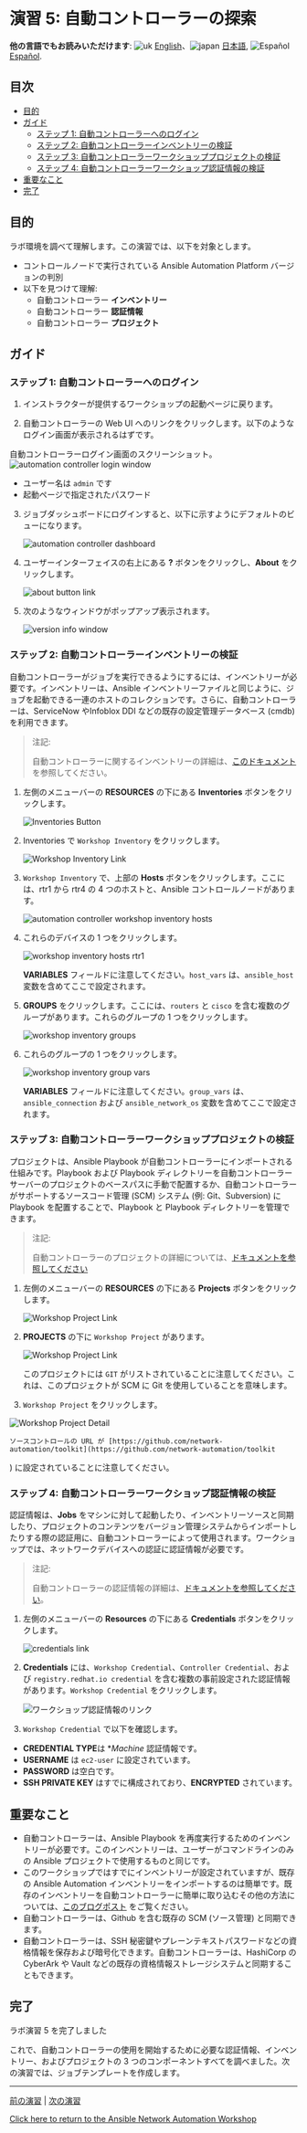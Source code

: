 # 演習 5: 自動コントローラーの探索

**他の言語でもお読みいただけます**: ![uk](https://github.com/ansible/workshops/raw/devel/images/uk.png) [English](README.md)、![japan](https://github.com/ansible/workshops/raw/devel/images/japan.png) [日本語](README.ja.md), ![Español](https://github.com/ansible/workshops/raw/devel/images/es.png) [Español](README.es.md).

## 目次

* [目的](#objective)
* [ガイド](#guide)
   * [ステップ 1: 自動コントローラーへのログイン](#step-1-login-to-automation-controller)
   * [ステップ 2:
     自動コントローラーインベントリーの検証](#step-2-examine-the-automation-controller-inventory)
   * [ステップ 3:
     自動コントローラーワークショッププロジェクトの検証](#step-3-examine-the-automation-controller-workshop-project)
   * [ステップ 4:
     自動コントローラーワークショップ認証情報の検証](#step-4-examine-the-automation-controller-workshop-credential)
* [重要なこと](#takeaways)
* [完了](#complete)

## 目的

ラボ環境を調べて理解します。この演習では、以下を対象とします。

* コントロールノードで実行されている Ansible Automation Platform バージョンの判別
* 以下を見つけて理解:
  * 自動コントローラー **インベントリー**
  * 自動コントローラー **認証情報**
  * 自動コントローラー **プロジェクト**

## ガイド

### ステップ 1: 自動コントローラーへのログイン

1.  インストラクターが提供するワークショップの起動ページに戻ります。

2.  自動コントローラーの Web UI へのリンクをクリックします。以下のようなログイン画面が表示されるはずです。

   自動コントローラーログイン画面のスクリーンショット。
![automation controller login window](images/automation_controller_login.png)

   * ユーザー名は `admin` です
   * 起動ページで指定されたパスワード


3. ジョブダッシュボードにログインすると、以下に示すようにデフォルトのビューになります。

   ![automation controller dashboard](images/automation_controller_dashboard.png)

4. ユーザーインターフェイスの右上にある **?** ボタンをクリックし、**About** をクリックします。

   ![about button link](images/automation_controller_about.png)

5. 次のようなウィンドウがポップアップ表示されます。

   ![version info window](images/automation_controller_about_info.png)


### ステップ 2: 自動コントローラーインベントリーの検証

自動コントローラーがジョブを実行できるようにするには、インベントリーが必要です。インベントリーは、Ansible
インベントリーファイルと同じように、ジョブを起動できる一連のホストのコレクションです。さらに、自動コントローラーは、ServiceNow
やInfoblox DDI などの既存の設定管理データベース (cmdb) を利用できます。

> 注記:
>
> 自動コントローラーに関するインベントリーの詳細は、[このドキュメント](https://docs.ansible.com/automation-controller/4.0.0/html/userguide/inventories.html) を参照してください。

1. 左側のメニューバーの **RESOURCES** の下にある **Inventories** ボタンをクリックします。

    ![Inventories Button](images/automation_controller_inventories.png)

2. Inventories で `Workshop Inventory` をクリックします。

    ![Workshop Inventory Link](images/automation_controller_workshop_inventory.png)

3. `Workshop Inventory` で、上部の **Hosts** ボタンをクリックします。ここには、rtr1 から rtr4 の 4
   つのホストと、Ansible コントロールノードがあります。

   ![automation controller workshop inventory hosts](images/workshop_inventory_hosts.png)

4. これらのデバイスの 1 つをクリックします。

   ![workshop inventory hosts rtr1](images/workshop_inventory_hosts_rtr1.png)

     **VARIABLES** フィールドに注意してください。`host_vars` は、`ansible_host` 変数を含めてここで設定されます。

5. **GROUPS** をクリックします。ここには、`routers` と `cisco` を含む複数のグループがあります。これらのグループの 1
   つをクリックします。

   ![workshop inventory groups](images/workshop_inventory_groups.png)

6. これらのグループの 1 つをクリックします。

   ![workshop inventory group vars](images/workshop_inventory_group_vars.png)

     **VARIABLES** フィールドに注意してください。`group_vars` は、`ansible_connection` および `ansible_network_os` 変数を含めてここで設定されます。

### ステップ 3: 自動コントローラーワークショッププロジェクトの検証

プロジェクトは、Ansible Playbook が自動コントローラーにインポートされる仕組みです。Playbook および Playbook
ディレクトリーを自動コントローラーサーバーのプロジェクトのベースパスに手動で配置するか、自動コントローラーがサポートするソースコード管理 (SCM)
システム (例: Git、Subversion) に Playbook を配置することで、Playbook と Playbook
ディレクトリーを管理できます。

> 注記:
>
> 自動コントローラーのプロジェクトの詳細については、[ドキュメントを参照してください](https://docs.ansible.com/automation-controller/latest/html/userguide/projects.html)

1. 左側のメニューバーの **RESOURCES** の下にある **Projects** ボタンをクリックします。

   ![Workshop Project Link](images/automation_controller_projects.png)

2. **PROJECTS** の下に `Workshop Project` があります。

    ![Workshop Project Link](images/workshop_project.png)

    このプロジェクトには `GIT` がリストされていることに注意してください。これは、このプロジェクトが SCM に Git を使用していることを意味します。

3. `Workshop Project` をクリックします。

  ![Workshop Project Detail](images/workshop_project_detail.png)

    ソースコントロールの URL が [https://github.com/network-automation/toolkit](https://github.com/network-automation/toolkit
) に設定されていることに注意してください。


### ステップ 4: 自動コントローラーワークショップ認証情報の検証

認証情報は、**Jobs**
をマシンに対して起動したり、インベントリーソースと同期したり、プロジェクトのコンテンツをバージョン管理システムからインポートしたりする際の認証用に、自動コントローラーによって使用されます。ワークショップでは、ネットワークデバイスへの認証に認証情報が必要です。

> 注記:
>
> 自動コントローラーの認証情報の詳細は、[ドキュメントを参照してください](https://docs.ansible.com/automation-controller/4.0.0/html/userguide/credentials.html)。

1. 左側のメニューバーの **Resources** の下にある **Credentials** ボタンをクリックします。

    ![credentials link](images/automation_controller_credentials.png)

2. **Credentials** には、`Workshop Credential`、`Controller Credential`、および
   `registry.redhat.io credential` を含む複数の事前設定された認証情報があります。`Workshop
   Credential` をクリックします。

    ![ワークショップ認証情報のリンク](images/workshop_credential.png)

3. `Workshop Credential` で以下を確認します。

* **CREDENTIAL TYPE**は **Machine* 認証情報です。
* **USERNAME** は `ec2-user` に設定されています。
* **PASSWORD** は空白です。
* **SSH PRIVATE KEY** はすでに構成されており、**ENCRYPTED** されています。

## 重要なこと

* 自動コントローラーは、Ansible Playbook
  を再度実行するためのインベントリーが必要です。このインベントリーは、ユーザーがコマンドラインのみの Ansible
  プロジェクトで使用するものと同じです。
* このワークショップではすでにインベントリーが設定されていますが、既存の Ansible Automation
  インベントリーをインポートするのは簡単です。既存のインベントリーを自動コントローラーに簡単に取り込むその他の方法については、[このブログポスト](https://www.ansible.com/blog/three-quick-ways-to-move-your-ansible-inventory-into-red-hat-ansible-tower)
  をご覧ください。
* 自動コントローラーは、Github を含む既存の SCM (ソース管理) と同期できます。
* 自動コントローラーは、SSH 秘密鍵やプレーンテキストパスワードなどの資格情報を保存および暗号化できます。自動コントローラーは、HashiCorp
  の CyberArk や Vault などの既存の資格情報ストレージシステムと同期することもできます。

## 完了

ラボ演習 5 を完了しました

これで、自動コントローラーの使用を開始するために必要な認証情報、インベントリー、およびプロジェクトの 3
つのコンポーネントすべてを調べました。次の演習では、ジョブテンプレートを作成します。

---
[前の演習](../4-resource-module/README.md) |
[次の演習](../6-controller-job-template/README.md)

[Click here to return to the Ansible Network Automation
Workshop](../README.md)
